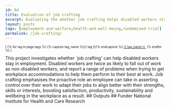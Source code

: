 ```yaml
---
id: 64
title: Evaluation of job crafting
excerpt: Evaluating the whether job crafting helps disabled workers stay in work
layout: posts
tags: [employment-and-welfare,health-and-well-being,randomised-trial]
permalink: /job-crafting/
---
```

<div>
  <p style="font-size:.7em;">
    [
    {% for tag in page.tags %}
      {% capture tag_name %}{{ tag }}{% endcapture %}
      <a href="/{{ tag_name }}"><nobr>{{ tag_name }}</nobr>&nbsp;</a>
    {% endfor %}
    ]
  </p>
</div>
This project investigates whether `job crafting' can help disabled workers stay in employment. Disabled workers are twice as likely to fall out of work as non-disabled workers, and report a range of problems when trying to get workplace accommodations to help them perform to their best at work. Job crafting emphasises the proactive role an employee can take in asserting control over their work to adapt their jobs to align better with their strengths, skills or interests, boosting satisfaction, productivity, sustainability and wellbeing in the workplace as a result.
## Outputs
## Funder
National Institute for Health and Care Research
